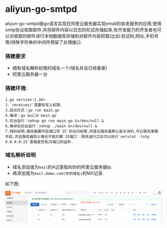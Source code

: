 # aliyun-go-smtpd
aliyun-go-smtpd是go语言实现在阿里云服务器实现email的收发服务的应用,使用smtp协议收取邮件,并将邮件内容以日志的形式存储起来,有开发能力的开发者也可以对收取的邮件进行本地数据库存储和对邮件内容抓取(比如:验证码,网址,手机号等)特殊字符串的中间件预留了处理接口.

### 搭建要求

* 拥有域名解析权限的域名一个(域名并且已经备案)
* 阿里云服务器一台

### 搭建环境:

	1.go version:1.16+
	2.`receives/`需要有写入权限。
	3.启动方式：go run main.go
	4.编译：go build main.go
	5.后台运行：nohup go run main.go &>/dev/null &
	6.编译后后台运行：nohup ./main &>/dev/null &
	7.特别说明:服务器要开启端口号`25`的访问权限,阿里云服务器默认是关闭的,可以联系客服开启,并且服务器防火墙也不能拦截`25端口`.程序运行之后可以执行`netstat -lntp 0.0.0.0:25`查看是否有25端口的监听.
	
	
### 域名解析说明

* 域名添加值为`mail`的A记录指向你的阿里云服务器Ip.
* 再添加值为`mail.demo.com(你的域名)`的MX记录.

如下图:

![demo-dns](https://github.com/langzishen/aliyun-go-smtpd/blob/main/demo-dns.png)